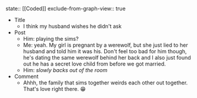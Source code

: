state:: [[Coded]]
exclude-from-graph-view:: true

- Title
  - I think my husband wishes he didn't ask
- Post
  - Him: playing the sims?
  - Me: yeah. My girl is pregnant by a werewolf, but she just lied to her husband and told him it was his. Don't feel too bad for him though, he's dating the same werewolf behind her back and I also just found out he has a secret love child from before we got married.
  - Him: _slowly backs out of the room_
- Comment
  - Ahhh, the family that sims together weirds each other out together. That's love right there. 😁

